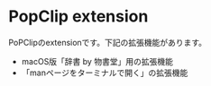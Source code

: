 # PopClip extension

PoPClipのextensionです。下記の拡張機能があります。

- macOS版「辞書 by 物書堂」用の拡張機能
- 「manページをターミナルで開く」の拡張機能
